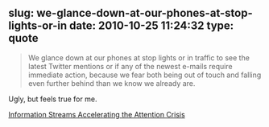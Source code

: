 slug: we-glance-down-at-our-phones-at-stop-lights-or-in
date: 2010-10-25 11:24:32
type: quote
---

> We glance down at our phones at stop lights or in traffic to see the latest Twitter mentions or if any of the newest e-mails require immediate action, because we fear both being out of touch and falling even further behind than we know we already are.

Ugly, but feels true for me.

 [Information Streams Accelerating the Attention Crisis](http://blog.louisgray.com/2010/10/information-streams-accelerating.html)
